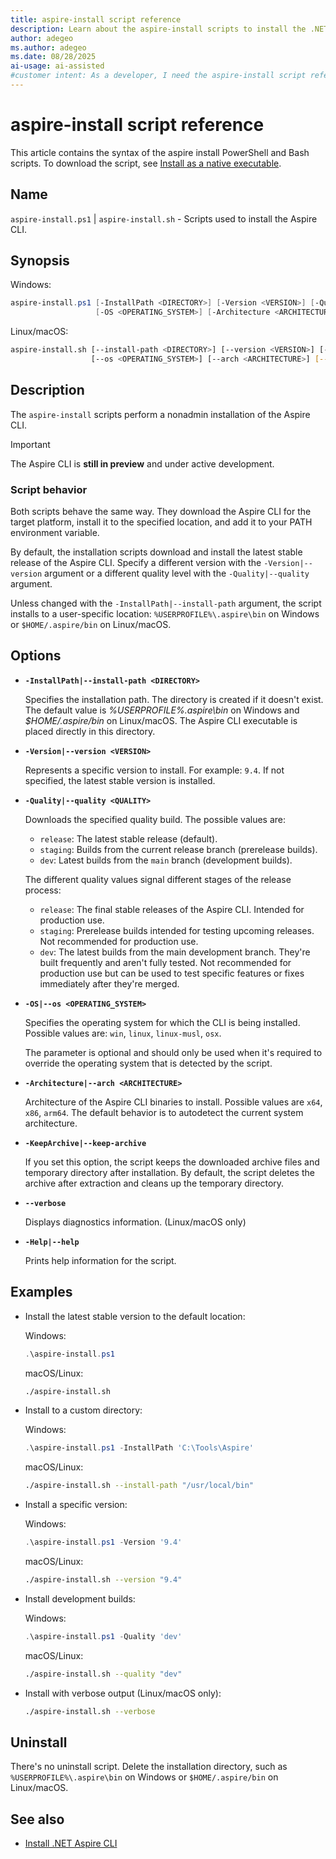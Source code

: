 ```yaml
---
title: aspire-install script reference
description: Learn about the aspire-install scripts to install the .NET Aspire CLI. Use the .NET Aspire CLI to create, run, and manage .NET Aspire projects.
author: adegeo
ms.author: adegeo
ms.date: 08/28/2025
ai-usage: ai-assisted
#customer intent: As a developer, I need the aspire-install script reference so that I know what options it provides when installing the Aspire CLI.
---
```


# aspire-install script reference

This article contains the syntax of the aspire install PowerShell and Bash scripts. To download the script, see [Install as a native executable](install.md#install-as-a-native-executable).

## Name

`aspire-install.ps1` | `aspire-install.sh` - Scripts used to install the Aspire CLI.

## Synopsis

Windows:

```powershell
aspire-install.ps1 [-InstallPath <DIRECTORY>] [-Version <VERSION>] [-Quality <QUALITY>]
                   [-OS <OPERATING_SYSTEM>] [-Architecture <ARCHITECTURE>] [-KeepArchive] [-Help]"
```

Linux/macOS:

```bash
aspire-install.sh [--install-path <DIRECTORY>] [--version <VERSION>] [--quality <QUALITY>]
                  [--os <OPERATING_SYSTEM>] [--arch <ARCHITECTURE>] [--keep-archive] [--verbose] [--help]
```

## Description

The `aspire-install` scripts perform a nonadmin installation of the Aspire CLI.

> [!IMPORTANT]
> The Aspire CLI is **still in preview** and under active development.

### Script behavior

Both scripts behave the same way. They download the Aspire CLI for the target platform, install it to the specified location, and add it to your PATH environment variable.

By default, the installation scripts download and install the latest stable release of the Aspire CLI. Specify a different version with the `-Version|--version` argument or a different quality level with the `-Quality|--quality` argument.

Unless changed with the `-InstallPath|--install-path` argument, the script installs to a user-specific location: `%USERPROFILE%\.aspire\bin` on Windows or `$HOME/.aspire/bin` on Linux/macOS.

## Options

- **`-InstallPath|--install-path <DIRECTORY>`**

  Specifies the installation path. The directory is created if it doesn't exist. The default value is *%USERPROFILE%\.aspire\bin* on Windows and *$HOME/.aspire/bin* on Linux/macOS. The Aspire CLI executable is placed directly in this directory.

- **`-Version|--version <VERSION>`**

  Represents a specific version to install. For example: `9.4`. If not specified, the latest stable version is installed.

- **`-Quality|--quality <QUALITY>`**

  Downloads the specified quality build. The possible values are:

  - `release`: The latest stable release (default).
  - `staging`: Builds from the current release branch (prerelease builds).
  - `dev`: Latest builds from the `main` branch (development builds).

  The different quality values signal different stages of the release process:

  - `release`: The final stable releases of the Aspire CLI. Intended for production use.
  - `staging`: Prerelease builds intended for testing upcoming releases. Not recommended for production use.
  - `dev`: The latest builds from the main development branch. They're built frequently and aren't fully tested. Not recommended for production use but can be used to test specific features or fixes immediately after they're merged.

- **`-OS|--os <OPERATING_SYSTEM>`**

  Specifies the operating system for which the CLI is being installed. Possible values are: `win`, `linux`, `linux-musl`, `osx`.

  The parameter is optional and should only be used when it's required to override the operating system that is detected by the script.

- **`-Architecture|--arch <ARCHITECTURE>`**

  Architecture of the Aspire CLI binaries to install. Possible values are `x64`, `x86`, `arm64`. The default behavior is to autodetect the current system architecture.

- **`-KeepArchive|--keep-archive`**

  If you set this option, the script keeps the downloaded archive files and temporary directory after installation. By default, the script deletes the archive after extraction and cleans up the temporary directory.

- **`--verbose`**

  Displays diagnostics information. (Linux/macOS only)

- **`-Help|--help`**

  Prints help information for the script.

## Examples

- Install the latest stable version to the default location:

  Windows:

  ```powershell
  .\aspire-install.ps1
  ```

  macOS/Linux:

  ```bash
  ./aspire-install.sh
  ```

- Install to a custom directory:

  Windows:

  ```powershell
  .\aspire-install.ps1 -InstallPath 'C:\Tools\Aspire'
  ```

  macOS/Linux:

  ```bash
  ./aspire-install.sh --install-path "/usr/local/bin"
  ```

- Install a specific version:

  Windows:

  ```powershell
  .\aspire-install.ps1 -Version '9.4'
  ```

  macOS/Linux:

  ```bash
  ./aspire-install.sh --version "9.4"
  ```

- Install development builds:

  Windows:

  ```powershell
  .\aspire-install.ps1 -Quality 'dev'
  ```

  macOS/Linux:

  ```bash
  ./aspire-install.sh --quality "dev"
  ```

- Install with verbose output (Linux/macOS only):

  ```bash
  ./aspire-install.sh --verbose
  ```

## Uninstall

There's no uninstall script. Delete the installation directory, such as `%USERPROFILE%\.aspire\bin` on Windows or `$HOME/.aspire/bin` on Linux/macOS.

## See also

- [Install .NET Aspire CLI](install.md)
